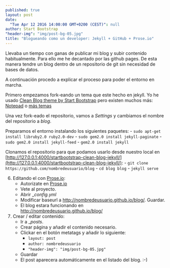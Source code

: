 ```yaml
---
published: true
layout: post
date: 
  "Tue Apr 12 2016 14:00:00 GMT+0200 (CEST)": null
author: Start Bootstrap
"header-img": "img/post-bg-05.jpg"
title: "Blogueando como un developer: Jekyll + GitHub + Prose.io"
---
```



Llevaba un tiempo con ganas de publicar mi blog y subir contenido habitualmente. Para ello me he decantado por las github pages. De esta manera tendre un blog dentro de un repositorio de git sin necesidad de bases de datos.

A continuación procedo a explicar el proceso para poder el entorno en marcha.

Primero empezamos fork-eando un tema que este hecho en jekyll. Yo he usado [Clean Blog theme by Start Bootstrap](https://github.com/IronSummitMedia/startbootstrap-clean-blog-jekyll) pero existen muchos más: [Notepad](https://github.com/hmfaysal/Notepad) o [más temas](http://jekyllthemes.org/)

Una vez fork-eado el repositorio, vamos a _Settings_ y cambiamos el nombre del repositorio a _blog_.

Preparamos el entorno instalando los siguientes paquetes:
	- `sudo apt-get install libruby2.0 ruby2.0-dev`
	- `sudo gem2.0 install jekyll-paginate`
	- `sudo gem2.0 install jekyll-feed`
	- `gem2.0 install jekyll`
    
Clonamos el repositorio para que podamos usarlo desde nuestro local en [http://127.0.0.1:4000/startbootstrap-clean-blog-jekyll/](http://127.0.0.1:4000/startbootstrap-clean-blog-jekyll/):
	- `git clone https://github.com/nombredeusuario/blog`
	- `cd blog blog`
	- `jekyll serve`
    
    
6. Editando el con [Prose.io](http://prose.io):
	- Autorizate en [Prose.io](http://prose.io)
	- Vete al proyecto.
	- Abrir __config.yml_
	- Modificar baseurl a http://nombredeusuario.github.io/blog/. Guardar.
	- El blog estara funcionando en http://nombredeusuario.github.io/blog/
7. Crear / editar contenido:
	- Ir a __posts_.
	- Crear página y añadir el contenido necesario.
	- Clickar en el botón metatags y añadir lo siguiente:
		- `layout: post`
		- `author: nombredeusuario`
		- `"header-img": "img/post-bg-05.jpg"`
	- Guardar
	- El post aparecera automáticamente en el listado del blog. :-)
